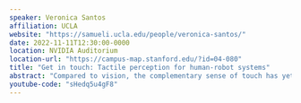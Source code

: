 ```yaml
---
speaker: Veronica Santos
affiliation: UCLA
website: "https://samueli.ucla.edu/people/veronica-santos/"
date: 2022-11-11T12:30:00-0000
location: NVIDIA Auditorium
location-url: "https://campus-map.stanford.edu/?id=04-080"
title: "Get in touch: Tactile perception for human-robot systems"
abstract: "Compared to vision, the complementary sense of touch has yet to be broadly integrated into robotic systems that physically interact with the world. An artificial sense of touch is especially useful when vision is limited or unavailable. In this presentation, I will highlight our work on task-driven efforts to endow robots with tactile perception capabilities for human-robot interaction, remote work in harsh environments, and the manipulation of deformable objects. Real-time tactile perception and decision-making capabilities could be used to advance semi-autonomous robot systems and reduce the cognitive burden on human teleoperators. With advances in haptic display technologies, interfaces with the human body, and networking capabilities, however, touch can be used for more than completing novel tasks. Touch can enhance social connections from afar, enable the inclusion of marginalized groups in community activities, and create new opportunities for remote work involving social and physical interactions. "
youtube-code: "sHedq5u4gF8"
---
```

